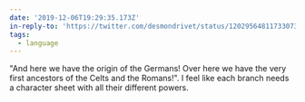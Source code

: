 ```yaml
---
date: '2019-12-06T19:29:35.173Z'
in-reply-to: 'https://twitter.com/desmondrivet/status/1202956481173307395?s=19'
tags:
  - language
---
```


"And here we have the origin of the Germans! Over here we have the very first ancestors of the Celts and the Romans!". I feel like each branch needs a character sheet with all their different powers.
